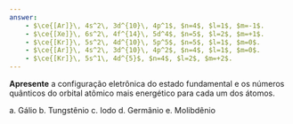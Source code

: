 ```yaml
---
answer:
    - $\ce{[Ar]}\, 4s^2\, 3d^{10}\, 4p^1$, $n=4$, $l=1$, $m=-1$.
    - $\ce{[Xe]}\, 6s^2\, 4f^{14}\, 5d^4$, $n=5$, $l=2$, $m=+1$.
    - $\ce{[Kr]}\, 5s^2\, 4d^{10}\, 5p^5$, $n=5$, $l=1$, $m=0$.
    - $\ce{[Ar]}\, 4s^2\, 3d^{10}\, 4p^2$, $n=4$, $l=1$, $m=0$.
    - $\ce{[Kr]}\, 5s^1\, 4d^{5}$, $n=4$, $l=2$, $m=+2$.
---
```


**Apresente** a configuração eletrônica do estado fundamental e os números quânticos do orbital atômico mais energético para cada um dos átomos.

a. Gálio
b. Tungstênio
c. Iodo
d. Germânio
e. Molibdênio
